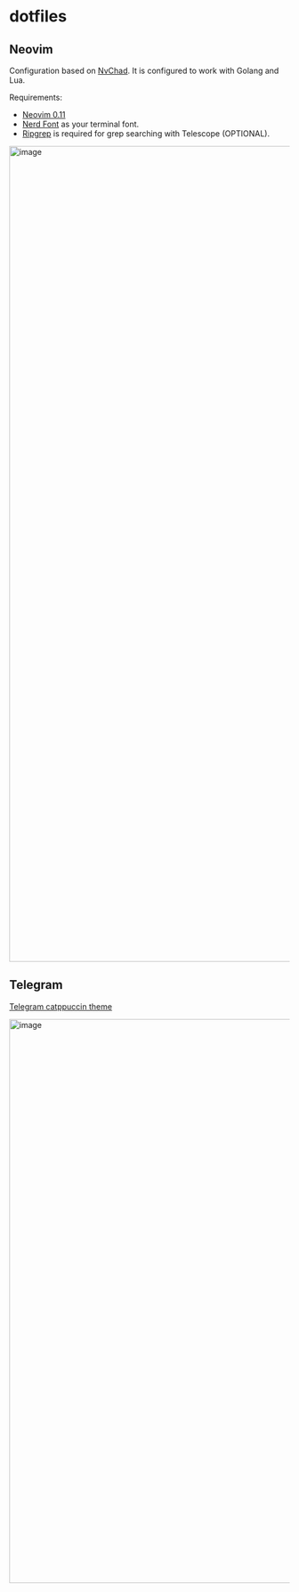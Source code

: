 # dotfiles
## Neovim
Configuration based on [NvChad](https://nvchad.com/). It is configured to work with Golang and Lua.

Requirements:
- [Neovim 0.11](https://github.com/neovim/neovim/releases/tag/stable)
- [Nerd Font](https://www.nerdfonts.com/) as your terminal font.
- [Ripgrep](https://github.com/BurntSushi/ripgrep) is required for grep searching with Telescope (OPTIONAL).
<img width="1465" alt="image" src="https://github.com/user-attachments/assets/1e625496-b2a5-4bb8-91ed-80402beaafe9" />

## Telegram
[Telegram catppuccin theme](https://github.com/catppuccin/telegram)

<img width="1013" alt="image" src="https://github.com/user-attachments/assets/f5661ae5-458a-43ef-84d7-b28b2ac57a37" />

